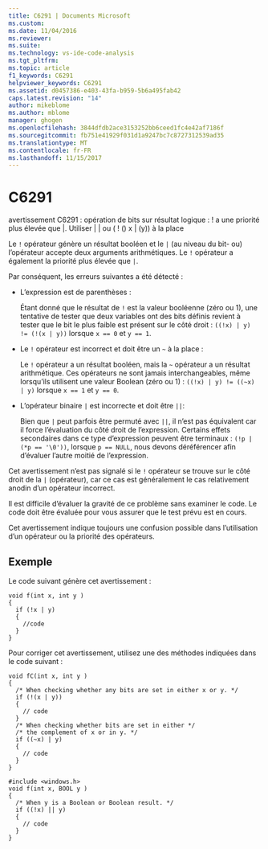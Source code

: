 ```yaml
---
title: C6291 | Documents Microsoft
ms.custom: 
ms.date: 11/04/2016
ms.reviewer: 
ms.suite: 
ms.technology: vs-ide-code-analysis
ms.tgt_pltfrm: 
ms.topic: article
f1_keywords: C6291
helpviewer_keywords: C6291
ms.assetid: d0457386-e403-43fa-b959-5b6a495fab42
caps.latest.revision: "14"
author: mikeblome
ms.author: mblome
manager: ghogen
ms.openlocfilehash: 3844dfdb2ace3153252bb6ceed1fc4e42af7186f
ms.sourcegitcommit: fb751e41929f031d1a9247bc7c8727312539ad35
ms.translationtype: MT
ms.contentlocale: fr-FR
ms.lasthandoff: 11/15/2017
---
```

# <a name="c6291"></a>C6291
avertissement C6291 : opération de bits sur résultat logique : ! a une priorité plus élevée que &#124;. Utiliser &#124; &#124; ou ( ! () x &#124; (y)) à la place  
  
 Le `!` opérateur génère un résultat booléen et le `|` (au niveau du bit- ou) l’opérateur accepte deux arguments arithmétiques. Le `!` opérateur a également la priorité plus élevée que `|`.  
  
 Par conséquent, les erreurs suivantes a été détecté :  
  
-   L’expression est de parenthèses :  
  
     Étant donné que le résultat de `!` est la valeur booléenne (zéro ou 1), une tentative de tester que deux variables ont des bits définis revient à tester que le bit le plus faible est présent sur le côté droit : `((!x) | y) != (!(x | y))` lorsque `x == 0` et `y == 1`.  
  
-   Le `!` opérateur est incorrect et doit être un `~` à la place :  
  
     Le `!` opérateur a un résultat booléen, mais la `~` opérateur a un résultat arithmétique. Ces opérateurs ne sont jamais interchangeables, même lorsqu’ils utilisent une valeur Boolean (zéro ou 1) : `((!x) | y) != ((~x) | y)` lorsque `x == 1` et `y == 0`.  
  
-   L’opérateur binaire `|` est incorrecte et doit être `||`:  
  
     Bien que `|` peut parfois être permuté avec `||`, il n’est pas équivalent car il force l’évaluation du côté droit de l’expression. Certains effets secondaires dans ce type d’expression peuvent être terminaux : `(!p | (*p == '\0'))`, lorsque `p == NULL`, nous devons déréférencer afin d’évaluer l’autre moitié de l’expression.  
  
 Cet avertissement n’est pas signalé si le `!` opérateur se trouve sur le côté droit de la `|` (opérateur), car ce cas est généralement le cas relativement anodin d’un opérateur incorrect.  
  
 Il est difficile d’évaluer la gravité de ce problème sans examiner le code. Le code doit être évaluée pour vous assurer que le test prévu est en cours.  
  
 Cet avertissement indique toujours une confusion possible dans l’utilisation d’un opérateur ou la priorité des opérateurs.  
  
## <a name="example"></a>Exemple  
 Le code suivant génère cet avertissement :  
  
```  
void f(int x, int y )  
{  
  if (!x | y)  
  {  
    //code   
  }  
}  
```  
  
 Pour corriger cet avertissement, utilisez une des méthodes indiquées dans le code suivant :  
  
```  
void fC(int x, int y )  
{  
  /* When checking whether any bits are set in either x or y. */  
  if (!(x | y))  
  {  
    // code  
  }  
  /* When checking whether bits are set in either */  
  /* the complement of x or in y. */  
  if ((~x) | y)  
  {  
    // code  
  }  
}  
  
#include <windows.h>  
void f(int x, BOOL y )  
{  
  /* When y is a Boolean or Boolean result. */  
  if ((!x) || y)  
  {  
    // code  
  }  
}  
```
